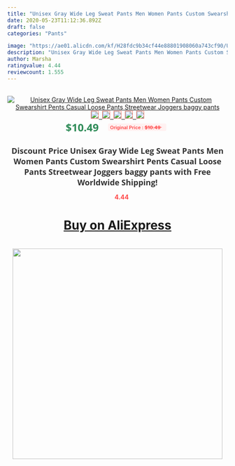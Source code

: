 ```yaml
---
title: "Unisex Gray Wide Leg Sweat Pants Men Women Pants Custom Swearshirt Pents Casual Loose Pants Streetwear  Joggers  baggy pants"
date: 2020-05-23T11:12:36.892Z
draft: false
categories: "Pants"

image: "https://ae01.alicdn.com/kf/H28fdc9b34cf44e88801908060a743cf90/Unisex-Gray-Wide-Leg-Sweat-Pants-Men-Women-Pants-Custom-Swearshirt-Pents-Casual-Loose-Pants-Streetwear.jpg"
description: "Unisex Gray Wide Leg Sweat Pants Men Women Pants Custom Swearshirt Pents Casual Loose Pants Streetwear  Joggers  baggy pants"
author: Marsha
ratingvalue: 4.44
reviewcount: 1.555
---
```

<br>
<div style="text-align: center;">
<a href="https://s.click.aliexpress.com/e/_9GuhkD" target="_blank" rel="nofollow noopener noreferrer"><img alt="Unisex Gray Wide Leg Sweat Pants Men Women Pants Custom Swearshirt Pents Casual Loose Pants Streetwear  Joggers  baggy pants" class="magnifier-image" src="https://ae01.alicdn.com/kf/H28fdc9b34cf44e88801908060a743cf90/Unisex-Gray-Wide-Leg-Sweat-Pants-Men-Women-Pants-Custom-Swearshirt-Pents-Casual-Loose-Pants-Streetwear.jpg_640x640.jpg">
<br>
<img style="border:1px solid salmon" src="https://ae01.alicdn.com/kf/H28fdc9b34cf44e88801908060a743cf90/Unisex-Gray-Wide-Leg-Sweat-Pants-Men-Women-Pants-Custom-Swearshirt-Pents-Casual-Loose-Pants-Streetwear.jpg_120x120.jpg">&nbsp;&nbsp;<img style="border:1px solid salmon" src="https://ae01.alicdn.com/kf/Hf363095b2328477face48359af422398l/Unisex-Gray-Wide-Leg-Sweat-Pants-Men-Women-Pants-Custom-Swearshirt-Pents-Casual-Loose-Pants-Streetwear.jpg_120x120.jpg">&nbsp;&nbsp;<img style="border:1px solid salmon" src="https://ae01.alicdn.com/kf/Hfceb8bfc300341e2851f773807c26420A/Unisex-Gray-Wide-Leg-Sweat-Pants-Men-Women-Pants-Custom-Swearshirt-Pents-Casual-Loose-Pants-Streetwear.jpg_120x120.jpg">&nbsp;&nbsp;<img style="border:1px solid salmon" src="_120x120.jpg">&nbsp;&nbsp;<img style="border:1px solid salmon" src="https://ae01.alicdn.com/kf/H5f26167b04774f34bcc456d800ea2e45p/Unisex-Gray-Wide-Leg-Sweat-Pants-Men-Women-Pants-Custom-Swearshirt-Pents-Casual-Loose-Pants-Streetwear.jpg_120x120.jpg"></a></div><br0>
<div style="text-align: center;"><span style="background-color: white; border: 0px; box-sizing: border-box; color: seagreen; display: inline-block; font-family: &quot;open sans&quot; , &quot;arial&quot; , &quot;helvetica&quot; , sans-serif , &quot;heiti&quot;; font-size: 24px; font-stretch: inherit; font-weight: 700; line-height: inherit; margin: 0px 10px 0px 0px; padding: 0px; vertical-align: middle;">$10.49 </span>
<span style="background: rgb(255 , 241 , 241); border-radius: 3px; border: 0px; box-sizing: border-box; color: #ff4747; display: inline-block; font-family: inherit; font-size: 12px; font-stretch: inherit; font-style: inherit; font-variant: inherit; font-weight: 600; line-height: inherit; margin: 0px; padding: 2px 5px; transform: scale(0.9); vertical-align: middle;">Original Price : <b style="text-decoration: line-through;">$10.49 </b> &nbsp;&nbsp;</span></div>
<h1 style="color: #333333; display: inline-block; font-family: &quot;open sans&quot; , &quot;arial&quot; , &quot;helvetica&quot; , sans-serif , &quot;heiti&quot;; font-size: 18px; font-stretch: inherit; font-weight: 700; text-align: center;">Discount Price Unisex Gray Wide Leg Sweat Pants Men Women Pants Custom Swearshirt Pents Casual Loose Pants Streetwear  Joggers  baggy pants with Free Worldwide Shipping!</h1>
<div style="color: #ff4747; text-align: center;">
<img src="https://4.bp.blogspot.com/-M0ZcTcb-5uY/XleCXlxnR4I/AAAAAAAAAEc/OrjgMkXV1oMQFaCRZj5HQwOCBcu3w1FegCPcBGAYYCw/s1600/star.png" style="height: 15px;">&nbsp;<b>4.44</b></div>
<div class="button_cont" align="center"><a class="buynow_a" href="https://s.click.aliexpress.com/e/_9GuhkD" target="_blank" rel="nofollow noopener noreferrer"><H1>Buy on AliExpress</H1></a></div><br>
<div class="separator" style="clear: both; text-align: center;">
<img src="https://lh3.googleusercontent.com/-pTy5HemUv9M/XlePHvY0dAI/AAAAAAAAAE4/0nX5iRUoIWY8eMW9Dpxeirr157OZliDIgCLcBGAsYHQ/s1600/badge.gif" width="480">
</div>
